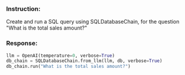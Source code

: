 ### Instruction:
Create and run a SQL query using SQLDatabaseChain, for the question "What is the total sales amount?"

### Response:
```python
llm = OpenAI(temperature=0, verbose=True)
db_chain = SQLDatabaseChain.from_llm(llm, db, verbose=True)
db_chain.run("What is the total sales amount?")
```